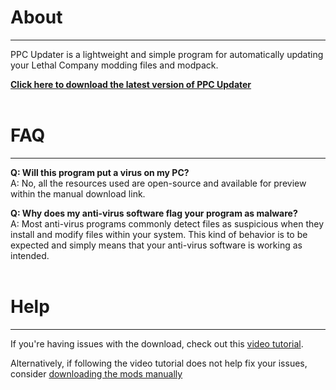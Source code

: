 # **About**
_____________________

PPC Updater is a lightweight and simple program for automatically updating your Lethal Company modding files and modpack.

[**Click here to download the latest version of PPC Updater**](https://github.com/CBonez0/PPC/releases/download/v1.0.0.1/PPC-Updater.exe)
<br><br>

# **FAQ**
_____________________

**Q: Will this program put a virus on my PC?**<br>
A: No, all the resources used are open-source and available for preview within the manual download link.

**Q: Why does my anti-virus software flag your program as malware?**<br>
A: Most anti-virus programs commonly detect files as suspicious when they install and modify files within your system. This kind of behavior is to be expected and simply means that your anti-virus software is working as intended.<br><br>

# **Help**
_____________________

If you're having issues with the download, check out this <a href="https://youtu.be/g3WjZKypkIM" target="_blank">video tutorial</a>.

Alternatively, if following the video tutorial does not help fix your issues, consider [downloading the mods manually](https://www.dropbox.com/scl/fo/1qwx64hf2vh8hejgx82p0/h?rlkey=5mi4o99qu2qex4zkvmu5jmt2y&dl=1)
